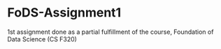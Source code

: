 # FoDS-Assignment1
1st assignment done as a partial fulfillment of the course, Foundation of Data Science (CS F320)
